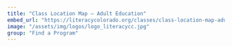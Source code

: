 ```yaml
---
title: "Class Location Map – Adult Education"
embed_url: "https://literacycolorado.org/classes/class-location-map-adult-education/"
image: "/assets/img/logos/logo_literacycc.jpg"
group: "Find a Program"
---
```

